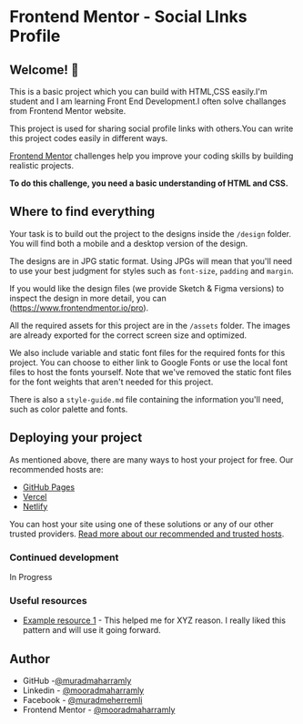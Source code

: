 # Frontend Mentor - Social LInks Profile

## Welcome! 👋

This is a basic project which you can build with HTML,CSS easily.I'm student and I am learning Front End Development.I often solve challanges from Frontend Mentor website.

This project is used for sharing social profile links with others.You can write this project codes easily in different ways.

[Frontend Mentor](https://www.frontendmentor.io) challenges help you improve your coding skills by building realistic projects.

**To do this challenge, you need a basic understanding of HTML and CSS.**

## Where to find everything

Your task is to build out the project to the designs inside the `/design` folder. You will find both a mobile and a desktop version of the design. 

The designs are in JPG static format. Using JPGs will mean that you'll need to use your best judgment for styles such as `font-size`, `padding` and `margin`. 

If you would like the design files (we provide Sketch & Figma versions) to inspect the design in more detail, you can (https://www.frontendmentor.io/pro).

All the required assets for this project are in the `/assets` folder. The images are already exported for the correct screen size and optimized.

We also include variable and static font files for the required fonts for this project. You can choose to either link to Google Fonts or use the local font files to host the fonts yourself. Note that we've removed the static font files for the font weights that aren't needed for this project.

There is also a `style-guide.md` file containing the information you'll need, such as color palette and fonts.

## Deploying your project

As mentioned above, there are many ways to host your project for free. Our recommended hosts are:

- [GitHub Pages](https://pages.github.com/)
- [Vercel](https://vercel.com/)
- [Netlify](https://www.netlify.com/)

You can host your site using one of these solutions or any of our other trusted providers. [Read more about our recommended and trusted hosts](https://medium.com/frontend-mentor/frontend-mentor-trusted-hosting-providers-bf000dfebe).

### Continued development

In Progress

### Useful resources

- [Example resource 1](https://www.w3schools.com) - This helped me for XYZ reason. I really liked this pattern and will use it going forward.

## Author

- GitHub -[@muradmaharramly](https://www.github.com/muradmaharramly)
- Linkedin - [@mooradmaharramly](https://www.linkedin.com/muradmeherremli)
- Facebook - [@muradmeherremli](https://www.facebook.com/profile.php?id=61556311513028&mibextid=ZbWKwL)
- Frontend Mentor - [@mooradmaharramly](https://www.frontendmentor.io/profile/mooradmaharramly)



